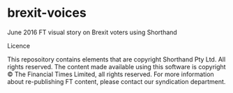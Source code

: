 # brexit-voices
June 2016 FT visual story on Brexit voters using Shorthand

Licence

This reposoitory contains elements that are copyright Shorthand Pty Ltd. All rights reserved. The content made available using this software is copyright © The Financial Times Limited, all rights reserved. For more information about re-publishing FT content, please contact our syndication department.
